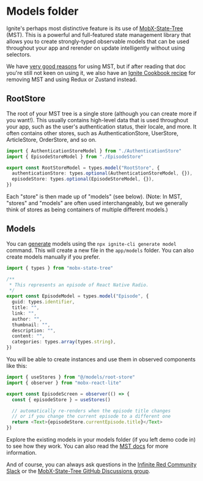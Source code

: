 # Models folder

Ignite's perhaps most distinctive feature is its use of [MobX-State-Tree](https://mobx-state-tree.js.org/) (MST). This is a powerful and full-featured state management library that allows you to create strongly-typed observable models that can be used throughout your app and rerender on update intelligently without using selectors.

We have [very good reasons](../../../concept/MobX-State-Tree.md) for using MST, but if after reading that doc you're still not keen on using it, we also have an [Ignite Cookbook recipe](https://ignitecookbook.com/docs/recipes/Redux) for removing MST and using Redux or Zustand instead.

## RootStore

The root of your MST tree is a single store (although you can create more if you want!). This usually contains high-level data that is used throughout your app, such as the user's authentication status, their locale, and more. It often contains other stores, such as AuthenticationStore, UserStore, ArticleStore, OrderStore, and so on.

```typescript
import { AuthenticationStoreModel } from "./AuthenticationStore"
import { EpisodeStoreModel } from "./EpisodeStore"

export const RootStoreModel = types.model("RootStore", {
  authenticationStore: types.optional(AuthenticationStoreModel, {}),
  episodeStore: types.optional(EpisodeStoreModel, {}),
})
```

Each "store" is then made up of "models" (see below). (Note: In MST, "stores" and "models" are often used interchangeably, but we generally think of stores as being containers of multiple different models.)

## Models

You can [generate](../../../concept/Generators.md) models using the `npx ignite-cli generate model` command. This will create a new file in the `app/models` folder. You can also create models manually if you prefer.

```typescript
import { types } from "mobx-state-tree"

/**
 * This represents an episode of React Native Radio.
 */
export const EpisodeModel = types.model("Episode", {
  guid: types.identifier,
  title: "",
  link: "",
  author: "",
  thumbnail: "",
  description: "",
  content: "",
  categories: types.array(types.string),
})
```

You will be able to create instances and use them in observed components like this:

```typescript
import { useStores } from "@/models/root-store"
import { observer } from "mobx-react-lite"

export const EpisodeScreen = observer(() => {
  const { episodeStore } = useStores()

  // automatically re-renders when the episode title changes
  // or if you change the current episode to a different one
  return <Text>{episodeStore.currentEpisode.title}</Text>
})
```

Explore the existing models in your models folder (if you left demo code in) to see how they work. You can also read the [MST docs](https://mobx-state-tree.js.org/) for more information.

And of course, you can always ask questions in the [Infinite Red Community Slack](http://community.infinite.red) or the [MobX-State-Tree GitHub Discussions group](https://github.com/mobxjs/mobx-state-tree/discussions).
